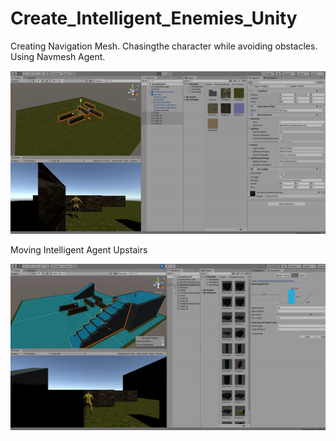 # Create_Intelligent_Enemies_Unity
Creating Navigation Mesh.
Chasingthe  character while avoiding  obstacles.
Using Navmesh Agent.

![](gifs/ai_enemy.gif)

Moving Intelligent Agent Upstairs

![](gifs/upstairs.gif)
